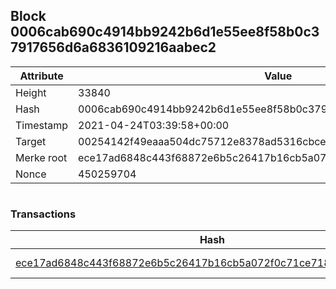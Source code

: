 ## Block 0006cab690c4914bb9242b6d1e55ee8f58b0c37917656d6a6836109216aabec2

Attribute | Value
--- | ---
Height | 33840
Hash | 0006cab690c4914bb9242b6d1e55ee8f58b0c37917656d6a6836109216aabec2
Timestamp | 2021-04-24T03:39:58+00:00
Target | 00254142f49eaaa504dc75712e8378ad5316cbcead634704b3734b6271167cc4
Merke root | ece17ad6848c443f68872e6b5c26417b16cb5a072f0c71ce718936e84c232fc7
Nonce | 450259704

```

```

### Transactions

Hash | Amount
--- | ---
[ece17ad6848c443f68872e6b5c26417b16cb5a072f0c71ce718936e84c232fc7](ece17ad6848c443f68872e6b5c26417b16cb5a072f0c71ce718936e84c232fc7.md) | 10.00000000 SKEPTI 
